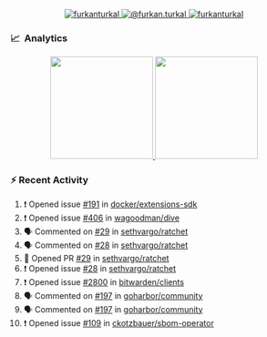 <p align="center">
  <a href="https://linkedin.com/in/furkanturkal" target="blank">
    <img src="https://img.shields.io/badge/linkedin-%230077B5.svg?&style=for-the-badge&logo=linkedin&logoColor=white" alt="furkanturkal" />
  </a>
  <a href="https://medium.com/@furkan.turkal" target="blank">
    <img src="https://img.shields.io/badge/medium-%2312100E.svg?&style=for-the-badge&logo=medium&logoColor=white" alt="@furkan.turkal" />
  </a>
  <a href="https://twitter.com/furkanturkaI" target="blank">
    <img src="https://img.shields.io/badge/Twitter-1DA1F2?style=for-the-badge&logo=twitter&logoColor=white" alt="furkanturkaI" />
  </a>
</p>

### 📈 &nbsp;Analytics

<p align="center">
  <a href="https://coderstats.net/github/#Dentrax">
    <img height="180em" src="https://github-readme-stats-eight-theta.vercel.app/api?username=Dentrax&show_icons=true&theme=algolia&include_all_commits=true&count_private=true&line_height=26"/>
    <img height="180em" src="https://github-readme-stats-eight-theta.vercel.app/api/top-langs/?username=Dentrax&layout=compact&langs_count=8&theme=algolia&line_height=26"/>
  </a>
</p>

### :zap: Recent Activity

<!--START_SECTION:activity-->
1. ❗️ Opened issue [#191](https://github.com/docker/extensions-sdk/issues/191) in [docker/extensions-sdk](https://github.com/docker/extensions-sdk)
2. ❗️ Opened issue [#406](https://github.com/wagoodman/dive/issues/406) in [wagoodman/dive](https://github.com/wagoodman/dive)
3. 🗣 Commented on [#29](https://github.com/sethvargo/ratchet/issues/29) in [sethvargo/ratchet](https://github.com/sethvargo/ratchet)
4. 🗣 Commented on [#28](https://github.com/sethvargo/ratchet/issues/28) in [sethvargo/ratchet](https://github.com/sethvargo/ratchet)
5. 💪 Opened PR [#29](https://github.com/sethvargo/ratchet/pull/29) in [sethvargo/ratchet](https://github.com/sethvargo/ratchet)
6. ❗️ Opened issue [#28](https://github.com/sethvargo/ratchet/issues/28) in [sethvargo/ratchet](https://github.com/sethvargo/ratchet)
7. ❗️ Opened issue [#2800](https://github.com/bitwarden/clients/issues/2800) in [bitwarden/clients](https://github.com/bitwarden/clients)
8. 🗣 Commented on [#197](https://github.com/goharbor/community/issues/197) in [goharbor/community](https://github.com/goharbor/community)
9. 🗣 Commented on [#197](https://github.com/goharbor/community/issues/197) in [goharbor/community](https://github.com/goharbor/community)
10. ❗️ Opened issue [#109](https://github.com/ckotzbauer/sbom-operator/issues/109) in [ckotzbauer/sbom-operator](https://github.com/ckotzbauer/sbom-operator)
<!--END_SECTION:activity-->
